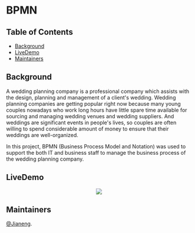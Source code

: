 
# BPMN

## Table of Contents
- [Background](#background)
- [LiveDemo](#livedemo)
- [Maintainers](#maintainers)

## Background
A wedding planning company is a professional company which assists with the design, planning and management of a client's wedding. Wedding planning companies are getting popular right now because many young couples nowadays who work long hours have little spare time available for sourcing and managing wedding venues and wedding suppliers. And weddings are significant events in people's lives, so couples are often willing to spend considerable amount of money to ensure that their weddings are well-organized. 

In this project, BPMN (Business Process Model and Notation) was used to support the both IT and business staff to manage the business process of the wedding planning company. 

## LiveDemo
<p align="center">
<img src="https://github.com/tommyLi66/BPMN/blob/master/%E6%9C%AA%E5%91%BD%E5%90%8D%E8%A1%A8%E5%8D%95.png"/>
</p>
<p align="center">

## Maintainers
[@Jianeng](https://github.com/tommyLi66).
